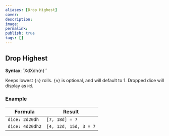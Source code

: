 ```yaml
---
aliases: [Drop Highest]
cover: 
description: 
image: 
permalink: 
publish: true
tags: []
---
```


## Drop Highest

**Syntax**: `XdXdh{n}``

Keeps lowest `{n}` rolls. `{n}` is optional, and will default to 1. Dropped dice will display as `Nd`.

### Example

| Formula         | Result                |
| --------------- | --------------------- |
| `dice: 2d20dh`  | `[7, 18d] = 7`        |
| `dice: 4d20dh2` | `[4, 12d, 15d, 3 = 7` |

